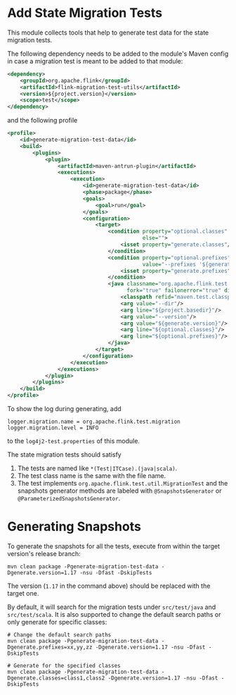 # Add State Migration Tests

This module collects tools that help to generate test data for the state migration tests.

The following dependency needs to be added to the module's Maven config in case a
migration test is meant to be added to that module:

```xml
<dependency>
    <groupId>org.apache.flink</groupId>
    <artifactId>flink-migration-test-utils</artifactId>
    <version>${project.version}</version>
    <scope>test</scope>
</dependency>
```

and the following profile

```xml
<profile>
    <id>generate-migration-test-data</id>
    <build>
        <plugins>
            <plugin>
                <artifactId>maven-antrun-plugin</artifactId>
                <executions>
                    <execution>
                        <id>generate-migration-test-data</id>
                        <phase>package</phase>
                        <goals>
                            <goal>run</goal>
                        </goals>
                        <configuration>
                            <target>
                                <condition property="optional.classes" value="--classes '${generate.classes}'"
                                           else="">
                                    <isset property="generate.classes"/>
                                </condition>
                                <condition property="optional.prefixes"
                                           value="--prefixes '${generate.prefixes}'" else="">
                                    <isset property="generate.prefixes"/>
                                </condition>
                                <java classname="org.apache.flink.test.migration.MigrationTestsSnapshotGenerator"
                                      fork="true" failonerror="true" dir="${project.basedir}">
                                    <classpath refid="maven.test.classpath"/>
                                    <arg value="--dir"/>
                                    <arg line="${project.basedir}"/>
                                    <arg value="--version"/>
                                    <arg value="${generate.version}"/>
                                    <arg line="${optional.classes}"/>
                                    <arg line="${optional.prefixes}"/>
                                </java>
                            </target>
                        </configuration>
                    </execution>
                </executions>
            </plugin>
        </plugins>
    </build>
</profile>
```

To show the log during generating, add

```
logger.migration.name = org.apache.flink.test.migration
logger.migration.level = INFO
```

to the `log4j2-test.properties` of this module.

The state migration tests should satisfy

1. The tests are named like `*(Test|ITCase).(java|scala)`.
2. The test class name is the same with the file name.
3. The test implements `org.apache.flink.test.util.MigrationTest` and the snapshots generator methods are labeled
   with `@SnapshotsGenerator` or `@ParameterizedSnapshotsGenerator`.

# Generating Snapshots

To generate the snapshots for all the tests,
execute from within the target version's release branch:

```shell
mvn clean package -Pgenerate-migration-test-data -Dgenerate.version=1.17 -nsu -Dfast -DskipTests
```

The version (`1.17` in the command above) should be replaced with the target one.

By default, it will search for the migration tests under `src/test/java` and `src/test/scala`. It is also supported
to change the default search paths or only generate for specific classes:

```shell
# Change the default search paths
mvn clean package -Pgenerate-migration-test-data -Dgenerate.prefixes=xx,yy,zz -Dgenerate.version=1.17 -nsu -Dfast -DskipTests

# Generate for the specified classes
mvn clean package -Pgenerate-migration-test-data -Dgenerate.classes=class1,class2 -Dgenerate.version=1.17 -nsu -Dfast -DskipTests
```
